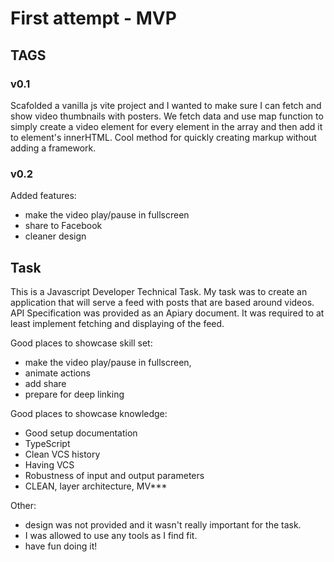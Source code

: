

# First attempt - MVP


## TAGS

### v0.1

Scafolded a vanilla js vite project and I wanted to make sure I can fetch and show video thumbnails with posters. We fetch data and use map function to simply create a video element for every element in the array and then add it to element's innerHTML. Cool method for quickly creating markup without adding a framework.

### v0.2

Added features:

- make the video play/pause in fullscreen
- share to Facebook
- cleaner design


## Task

This is a Javascript Developer Technical Task. My task was to create an application that will serve a feed with posts that are based around videos. API Specification was provided as an Apiary document. It was required to at least implement fetching and displaying of the feed. 

Good places to showcase skill set:
- make the video
play/pause in fullscreen, 
- animate actions
- add share 
- prepare for deep linking

Good places to showcase knowledge:
- Good setup documentation
- TypeScript
- Clean VCS history
- Having VCS
- Robustness of input and output parameters
- CLEAN, layer architecture, MV***

Other:
- design was not provided and it wasn't really important for the task. 
- I was allowed to use any tools as I find fit.
- have fun doing it!